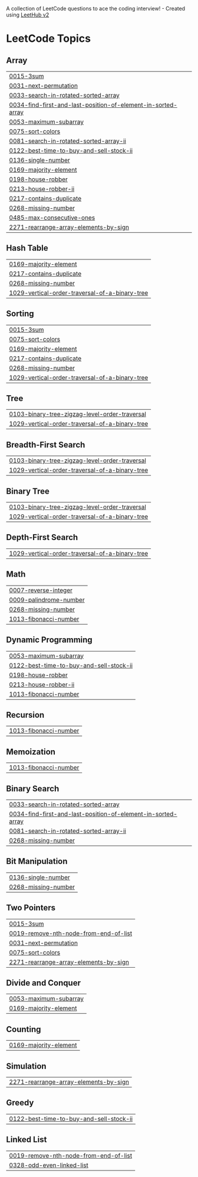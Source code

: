 A collection of LeetCode questions to ace the coding interview! - Created using [LeetHub v2](https://github.com/arunbhardwaj/LeetHub-2.0)
<!---LeetCode Topics Start-->
# LeetCode Topics
## Array
|  |
| ------- |
| [0015-3sum](https://github.com/Khushikankheria/Leetcode/tree/master/0015-3sum) |
| [0031-next-permutation](https://github.com/Khushikankheria/Leetcode/tree/master/0031-next-permutation) |
| [0033-search-in-rotated-sorted-array](https://github.com/Khushikankheria/Leetcode/tree/master/0033-search-in-rotated-sorted-array) |
| [0034-find-first-and-last-position-of-element-in-sorted-array](https://github.com/Khushikankheria/Leetcode/tree/master/0034-find-first-and-last-position-of-element-in-sorted-array) |
| [0053-maximum-subarray](https://github.com/Khushikankheria/Leetcode/tree/master/0053-maximum-subarray) |
| [0075-sort-colors](https://github.com/Khushikankheria/Leetcode/tree/master/0075-sort-colors) |
| [0081-search-in-rotated-sorted-array-ii](https://github.com/Khushikankheria/Leetcode/tree/master/0081-search-in-rotated-sorted-array-ii) |
| [0122-best-time-to-buy-and-sell-stock-ii](https://github.com/Khushikankheria/Leetcode/tree/master/0122-best-time-to-buy-and-sell-stock-ii) |
| [0136-single-number](https://github.com/Khushikankheria/Leetcode/tree/master/0136-single-number) |
| [0169-majority-element](https://github.com/Khushikankheria/Leetcode/tree/master/0169-majority-element) |
| [0198-house-robber](https://github.com/Khushikankheria/Leetcode/tree/master/0198-house-robber) |
| [0213-house-robber-ii](https://github.com/Khushikankheria/Leetcode/tree/master/0213-house-robber-ii) |
| [0217-contains-duplicate](https://github.com/Khushikankheria/Leetcode/tree/master/0217-contains-duplicate) |
| [0268-missing-number](https://github.com/Khushikankheria/Leetcode/tree/master/0268-missing-number) |
| [0485-max-consecutive-ones](https://github.com/Khushikankheria/Leetcode/tree/master/0485-max-consecutive-ones) |
| [2271-rearrange-array-elements-by-sign](https://github.com/Khushikankheria/Leetcode/tree/master/2271-rearrange-array-elements-by-sign) |
## Hash Table
|  |
| ------- |
| [0169-majority-element](https://github.com/Khushikankheria/Leetcode/tree/master/0169-majority-element) |
| [0217-contains-duplicate](https://github.com/Khushikankheria/Leetcode/tree/master/0217-contains-duplicate) |
| [0268-missing-number](https://github.com/Khushikankheria/Leetcode/tree/master/0268-missing-number) |
| [1029-vertical-order-traversal-of-a-binary-tree](https://github.com/Khushikankheria/Leetcode/tree/master/1029-vertical-order-traversal-of-a-binary-tree) |
## Sorting
|  |
| ------- |
| [0015-3sum](https://github.com/Khushikankheria/Leetcode/tree/master/0015-3sum) |
| [0075-sort-colors](https://github.com/Khushikankheria/Leetcode/tree/master/0075-sort-colors) |
| [0169-majority-element](https://github.com/Khushikankheria/Leetcode/tree/master/0169-majority-element) |
| [0217-contains-duplicate](https://github.com/Khushikankheria/Leetcode/tree/master/0217-contains-duplicate) |
| [0268-missing-number](https://github.com/Khushikankheria/Leetcode/tree/master/0268-missing-number) |
| [1029-vertical-order-traversal-of-a-binary-tree](https://github.com/Khushikankheria/Leetcode/tree/master/1029-vertical-order-traversal-of-a-binary-tree) |
## Tree
|  |
| ------- |
| [0103-binary-tree-zigzag-level-order-traversal](https://github.com/Khushikankheria/Leetcode/tree/master/0103-binary-tree-zigzag-level-order-traversal) |
| [1029-vertical-order-traversal-of-a-binary-tree](https://github.com/Khushikankheria/Leetcode/tree/master/1029-vertical-order-traversal-of-a-binary-tree) |
## Breadth-First Search
|  |
| ------- |
| [0103-binary-tree-zigzag-level-order-traversal](https://github.com/Khushikankheria/Leetcode/tree/master/0103-binary-tree-zigzag-level-order-traversal) |
| [1029-vertical-order-traversal-of-a-binary-tree](https://github.com/Khushikankheria/Leetcode/tree/master/1029-vertical-order-traversal-of-a-binary-tree) |
## Binary Tree
|  |
| ------- |
| [0103-binary-tree-zigzag-level-order-traversal](https://github.com/Khushikankheria/Leetcode/tree/master/0103-binary-tree-zigzag-level-order-traversal) |
| [1029-vertical-order-traversal-of-a-binary-tree](https://github.com/Khushikankheria/Leetcode/tree/master/1029-vertical-order-traversal-of-a-binary-tree) |
## Depth-First Search
|  |
| ------- |
| [1029-vertical-order-traversal-of-a-binary-tree](https://github.com/Khushikankheria/Leetcode/tree/master/1029-vertical-order-traversal-of-a-binary-tree) |
## Math
|  |
| ------- |
| [0007-reverse-integer](https://github.com/Khushikankheria/Leetcode/tree/master/0007-reverse-integer) |
| [0009-palindrome-number](https://github.com/Khushikankheria/Leetcode/tree/master/0009-palindrome-number) |
| [0268-missing-number](https://github.com/Khushikankheria/Leetcode/tree/master/0268-missing-number) |
| [1013-fibonacci-number](https://github.com/Khushikankheria/Leetcode/tree/master/1013-fibonacci-number) |
## Dynamic Programming
|  |
| ------- |
| [0053-maximum-subarray](https://github.com/Khushikankheria/Leetcode/tree/master/0053-maximum-subarray) |
| [0122-best-time-to-buy-and-sell-stock-ii](https://github.com/Khushikankheria/Leetcode/tree/master/0122-best-time-to-buy-and-sell-stock-ii) |
| [0198-house-robber](https://github.com/Khushikankheria/Leetcode/tree/master/0198-house-robber) |
| [0213-house-robber-ii](https://github.com/Khushikankheria/Leetcode/tree/master/0213-house-robber-ii) |
| [1013-fibonacci-number](https://github.com/Khushikankheria/Leetcode/tree/master/1013-fibonacci-number) |
## Recursion
|  |
| ------- |
| [1013-fibonacci-number](https://github.com/Khushikankheria/Leetcode/tree/master/1013-fibonacci-number) |
## Memoization
|  |
| ------- |
| [1013-fibonacci-number](https://github.com/Khushikankheria/Leetcode/tree/master/1013-fibonacci-number) |
## Binary Search
|  |
| ------- |
| [0033-search-in-rotated-sorted-array](https://github.com/Khushikankheria/Leetcode/tree/master/0033-search-in-rotated-sorted-array) |
| [0034-find-first-and-last-position-of-element-in-sorted-array](https://github.com/Khushikankheria/Leetcode/tree/master/0034-find-first-and-last-position-of-element-in-sorted-array) |
| [0081-search-in-rotated-sorted-array-ii](https://github.com/Khushikankheria/Leetcode/tree/master/0081-search-in-rotated-sorted-array-ii) |
| [0268-missing-number](https://github.com/Khushikankheria/Leetcode/tree/master/0268-missing-number) |
## Bit Manipulation
|  |
| ------- |
| [0136-single-number](https://github.com/Khushikankheria/Leetcode/tree/master/0136-single-number) |
| [0268-missing-number](https://github.com/Khushikankheria/Leetcode/tree/master/0268-missing-number) |
## Two Pointers
|  |
| ------- |
| [0015-3sum](https://github.com/Khushikankheria/Leetcode/tree/master/0015-3sum) |
| [0019-remove-nth-node-from-end-of-list](https://github.com/Khushikankheria/Leetcode/tree/master/0019-remove-nth-node-from-end-of-list) |
| [0031-next-permutation](https://github.com/Khushikankheria/Leetcode/tree/master/0031-next-permutation) |
| [0075-sort-colors](https://github.com/Khushikankheria/Leetcode/tree/master/0075-sort-colors) |
| [2271-rearrange-array-elements-by-sign](https://github.com/Khushikankheria/Leetcode/tree/master/2271-rearrange-array-elements-by-sign) |
## Divide and Conquer
|  |
| ------- |
| [0053-maximum-subarray](https://github.com/Khushikankheria/Leetcode/tree/master/0053-maximum-subarray) |
| [0169-majority-element](https://github.com/Khushikankheria/Leetcode/tree/master/0169-majority-element) |
## Counting
|  |
| ------- |
| [0169-majority-element](https://github.com/Khushikankheria/Leetcode/tree/master/0169-majority-element) |
## Simulation
|  |
| ------- |
| [2271-rearrange-array-elements-by-sign](https://github.com/Khushikankheria/Leetcode/tree/master/2271-rearrange-array-elements-by-sign) |
## Greedy
|  |
| ------- |
| [0122-best-time-to-buy-and-sell-stock-ii](https://github.com/Khushikankheria/Leetcode/tree/master/0122-best-time-to-buy-and-sell-stock-ii) |
## Linked List
|  |
| ------- |
| [0019-remove-nth-node-from-end-of-list](https://github.com/Khushikankheria/Leetcode/tree/master/0019-remove-nth-node-from-end-of-list) |
| [0328-odd-even-linked-list](https://github.com/Khushikankheria/Leetcode/tree/master/0328-odd-even-linked-list) |
<!---LeetCode Topics End-->